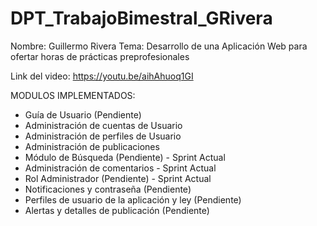 # DPT_TrabajoBimestral_GRivera

Nombre: Guillermo Rivera
Tema: Desarrollo de una Aplicación Web para ofertar horas de prácticas preprofesionales

Link del video: https://youtu.be/aihAhuoq1GI

MODULOS IMPLEMENTADOS:
- Guía de Usuario (Pendiente)
- Administración de cuentas de Usuario 
- Administración de perfiles de Usuario
- Administración de publicaciones
- Módulo de Búsqueda (Pendiente) - Sprint Actual
- Administración de comentarios - Sprint Actual
- Rol Administrador (Pendiente) - Sprint Actual
- Notificaciones y contraseña (Pendiente)
- Perfiles de usuario de la aplicación y ley (Pendiente)
- Alertas y detalles de publicación (Pendiente)
